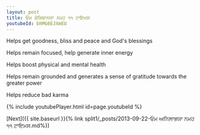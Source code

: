 ```yaml
---
layout: post
title: ਓਮ ਚੇਕਿਥਾਨਯਾ ਨਮਹ ੧੧ ਟਾਇਮਸ
youtubeId: bhMG6EJXmEU
---
```

 
 
Helps get goodness, bliss and peace and God's blessings
 
Helps remain focused, help generate inner energy 
 
Helps boost physical and mental health 
 
Helps remain grounded and generates a sense of gratitude towards the greater power 
 
Helps reduce bad karma
 
 
 
 


{% include youtubePlayer.html id=page.youtubeId %}
 
[Next]({{ site.baseurl }}{% link  split1/_posts/2013-09-22-ਓਮ ਅਨਿਲਾਭਯਾ ਨਮਹ ੧੧ ਟਾਇਮਸ.md%})
 
